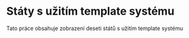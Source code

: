 # Státy s užitím template systému
Tato práce obsahuje zobrazení deseti států s užitím template systému